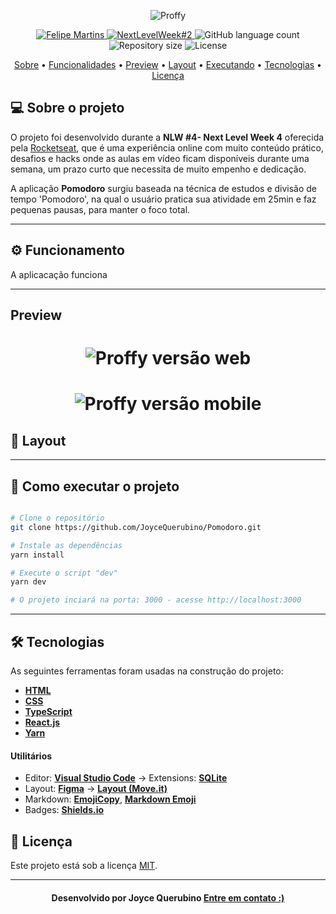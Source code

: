 <!--Banner e logo-->

<p align="center">
   <img src="/github/logo.png" alt="Proffy" />
</p>

<!-- Badges -->
<p align="center">
   <a href="https://www.linkedin.com/in/joyce-querubino/">
      <img alt="Felipe Martins" src="https://img.shields.io/badge/-Joyce Querubino-5965E0?style=flat&logo=Linkedin&logoColor=white" />
   </a>

  <a href="https://nextlevelweek.com/episodios/discovery/1/edicao/2">
    <img alt="NextLevelWeek#2" src="https://img.shields.io/badge/Next Level Week%20-2.0-%5965E0">
  </a>

  <img alt="GitHub language count" src="https://img.shields.io/github/languages/count/K-Schaeffer/NLW-2?color=5965E0">

  <img alt="Repository size" src="https://img.shields.io/github/repo-size/K-Schaeffer/NLW-2?color=5965E0">
  
  <img alt="License" src="https://img.shields.io/badge/license-MIT-5965E0">
</p>

<!-- Indice-->
<p align="center">
 <a href="#-sobre-o-projeto">Sobre</a> •
 <a href="#-Funcionalidades">Funcionalidades</a> • 
 <a href="#-Preview">Preview</a> • 
 <a href="#-Layout">Layout</a> •  
 <a href="#-como-executar-o-projeto">Executando</a> • 
 <a href="#-tecnologias">Tecnologias</a> • 
 <a href="#-licença">Licença</a>
</p>

<!--Sobre o projeto-->

## 💻 Sobre o projeto

O projeto foi desenvolvido durante a **NLW #4- Next Level Week 4** oferecida pela [Rocketseat](https://rocketseat.com.br/), que é uma experiência online com muito conteúdo prático, desafios e hacks onde as aulas em vídeo ficam disponíveis durante uma semana, um prazo curto que necessita de muito empenho e dedicação.

A aplicação <strong>Pomodoro</strong> surgiu baseada na técnica de estudos e divisão de tempo 'Pomodoro', na qual o usuário pratica sua atividade em 25min e faz pequenas pausas, para manter o foco total.

---

<!--Funcionalidades do projeto-->

## ⚙️ Funcionamento

A aplicacação funciona

---

## Preview

<h1 align="center">
   <img src="/github/Proffy-Web.gif" alt="Proffy versão web" />
</h1>

<h1 align="center">
   <img src="/github/Proffy-Mobile.gif" alt="Proffy versão mobile" />
</h1>

<!--Layout session-->

## 🎨 Layout

---

<!--Running session-->

## 🚀 Como executar o projeto

```bash

# Clone o repositório
git clone https://github.com/JoyceQuerubino/Pomodoro.git

# Instale as dependências
yarn install

# Execute o script "dev"
yarn dev

# O projeto inciará na porta: 3000 - acesse http://localhost:3000
```

---

<!--Tecnologies session-->

## 🛠 Tecnologias

As seguintes ferramentas foram usadas na construção do projeto:

- **[HTML](https://developer.mozilla.org/pt-BR/docs/Web/HTML)**
- **[CSS](https://developer.mozilla.org/pt-BR/docs/Web/CSS)**
- **[TypeScript](https://www.typescriptlang.org/)**
- **[React.js](https://pt-br.reactjs.org/)**
- **[Yarn](https://yarnpkg.com/)**

#### **Utilitários**

- Editor: **[Visual Studio Code](https://code.visualstudio.com/)** → Extensions: **[SQLite](https://marketplace.visualstudio.com/items?itemName=alexcvzz.vscode-sqlite)**
- Layout: **[Figma](https://www.figma.com/)** → **[Layout (Move.it)](<https://www.figma.com/file/feOsn5W1ndmeS3OjEoo83w/Move.it-1.0-(Copy)>)**
- Markdown: **[EmojiCopy](https://www.emojicopy.com)**, **[Markdown Emoji](https://gist.github.com/rxaviers/7360908)**
- Badges: **[Shields.io](https://shields.io)**

## 📝 Licença

Este projeto está sob a licença [MIT](./LICENSE).

---

<!--Bottom session-->
<h4 align=center>Desenvolvido por Joyce Querubino <a href="https://www.linkedin.com/in/joyce-querubino/"> <strong>Entre em contato</strong> :)</a></a></h4>
